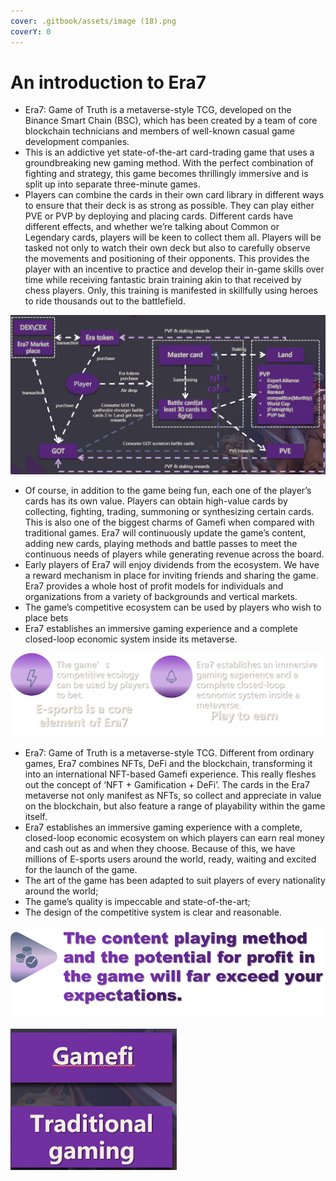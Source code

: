 ```yaml
---
cover: .gitbook/assets/image (18).png
coverY: 0
---
```


# An introduction to Era7

* Era7: Game of Truth is a metaverse-style TCG, developed on the Binance Smart Chain (BSC), which has been created by a team of core blockchain technicians and members of well-known casual game development companies.
* &#x20;This is an addictive yet state-of-the-art card-trading game that uses a groundbreaking new gaming method. With the perfect combination of fighting and strategy, this game becomes thrillingly immersive and is split up into separate three-minute games.
* Players can combine the cards in their own card library in different ways to ensure that their deck is as strong as possible. They can play either PVE or PVP by deploying and placing cards. Different cards have different effects, and whether we’re talking about Common or Legendary cards, players will be keen to collect them all. Players will be tasked not only to watch their own deck but also to carefully observe the movements and positioning of their opponents. This provides the player with an incentive to practice and develop their in-game skills over time while receiving fantastic brain training akin to that received by chess players. Only, this training is manifested in skillfully using heroes to ride thousands out to the battlefield.

![](<.gitbook/assets/image (5).png>)

* Of course, in addition to the game being fun, each one of the player’s cards has its own value. Players can obtain high-value cards by collecting, fighting, trading, summoning or synthesizing certain cards. This is also one of the biggest charms of Gamefi when compared with traditional games. Era7 will continuously update the game’s content, adding new cards, playing methods and battle passes to meet the continuous needs of players while generating revenue across the board.&#x20;
* Early players of Era7 will enjoy dividends from the ecosystem. We have a reward mechanism in place for inviting friends and sharing the game. Era7 provides a whole host of profit models for individuals and organizations from a variety of backgrounds and vertical markets.&#x20;
* The game’s competitive ecosystem can be used by players who wish to place bets
* Era7 establishes an immersive gaming experience and a complete closed-loop economic system inside its metaverse.

![](<.gitbook/assets/image (31).png>)

* Era7: Game of Truth is a metaverse-style TCG. Different from ordinary games, Era7 combines NFTs, DeFi and the blockchain, transforming it into an international NFT-based Gamefi experience. This really fleshes out the concept of ‘NFT + Gamification + DeFi’. The cards in the Era7 metaverse not only manifest as NFTs, so collect and appreciate in value on the blockchain, but also feature a range of playability within the game itself.&#x20;
* Era7 establishes an immersive gaming experience with a complete, closed-loop economic ecosystem on which players can earn real money and cash out as and when they choose. Because of this, we have millions of E-sports users around the world, ready, waiting and excited for the launch of the game.
* The art of the game has been adapted to suit players of every nationality around the world;
* The game’s quality is impeccable and state-of-the-art;
* The design of the competitive system is clear and reasonable.

![](<.gitbook/assets/image (15).png>)

![](<.gitbook/assets/image (7).png>)
